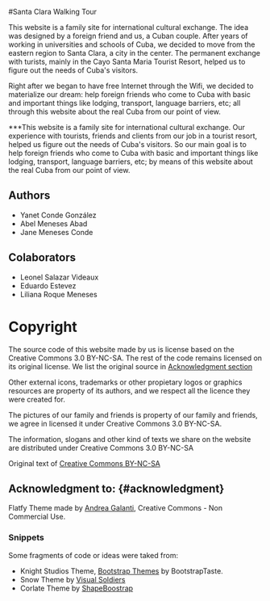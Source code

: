 #Santa Clara Walking Tour

This website is a family site for international cultural exchange. The idea was designed by a foreign friend and us, a Cuban couple. After years of working in universities and schools of Cuba, we decided to move from the eastern region to Santa Clara, a city in the center. The permanent exchange with turists, mainly in the Cayo Santa Maria Tourist Resort, helped us to figure out the needs of Cuba's visitors.

Right after we began to have free Internet through the Wifi, we decided to materialize our dream: help foreign friends who come to Cuba with basic and important things like lodging, transport, language barriers, etc; all through this website about the real Cuba from our point of view.

***This website is a family site for international cultural exchange. Our experience with tourists, friends and clients from our job in a tourist resort, helped us figure out the needs of Cuba's visitors. So our main goal is to help foreign friends who come to Cuba with basic and important things like lodging, transport, language barriers, etc; by means of this website about the real Cuba from our point of view.


## Authors
* Yanet Conde González
* Abel Meneses Abad
* Jane Meneses Conde

## Colaborators
* Leonel Salazar Videaux
* Eduardo Estevez
* Liliana Roque Meneses

# Copyright

The source code of this website made by us is license based on the Creative Commons 3.0 BY-NC-SA. The rest of the code remains licensed on its original license. We list the original source in [Acknowledgment section](#acknowledgment)

Other external icons, trademarks or other propietary logos or graphics resources are property of its authors, and we respect all the licence they were created for.

The pictures of our family and friends is property of our family and friends, we agree in licensed it under Creative Commons 3.0 BY-NC-SA.

The information, slogans and other kind of texts we share on the website are distributed under Creative Commons 3.0 BY-NC-SA

Original text of [Creative Commons BY-NC-SA](http://creativecommons.org/licenses/by-nc-sa/3.0/legalcode.)

## Acknowledgment to: {#acknowledgment}

Flatfy Theme made by [Andrea Galanti](http://www.andreagalanti.it/flatfy.php), Creative Commons - Non Commercial Use.

### Snippets

Some fragments of code or ideas were taked from:

* Knight Studios Theme, [Bootstrap Themes](http://bootstraptaste.com/) by BootstrapTaste.
* Snow Theme by [Visual Soldiers](http://visualsoldiers.com/)
* Corlate Theme by [ShapeBoostrap](http://shapebootstrap.net/)

